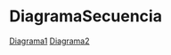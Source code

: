 # DiagramaSecuencia
[Diagrama1](http://www.plantuml.com/plantuml/png/bLDTQiCm37xFANo15Pgy-M4KcZq4DYZT2JpR7GB77eepQA-r8-nYYpEZDYe9ANq85Vhq_SZQTL5Xx5jNA1q3Yhq3wwDD_-1RHKk5Zz1xe_0i6XyjdjJbO0sOG8syheEF69pO_tyLvhhr4U9Pl0mVeynCimbum61w7Jc0obcNU7fcp4AAhJnQvU12fAnZm31P0sQpbOq73GgvCswXe0BD8taqRVWDhADQm1hGQWs_FxwWHgxawZdZI_aANLHKxQwAU1ZtCoQY9cEJKRIw_x9uC_l14QLqITkzD6vdNjxC4ZRLdMtMnbT-1Rw5BavC5OlFf9JlrgMz14yWzbRcDrJUnbYhWUtXRPJZBevvo3YZO4qBz6a9gtXvLYLbnPKlfbL97Vm9i5MOOqlFUSLbLPijGVbjJUzcnM5LERDF6ELd73KjY4XvDVKS4JES4PLiUvk8chhOMM_wrlq1)
[Diagrama2](http://www.plantuml.com/plantuml/png/bLLHRjGm4FtFANm18dQN0lK7AeI2-h5InNA1gUrT6JcPod6GsXlnpH5wCJoAGwQk6sM_DXdFU_FUapDxrGVmOMXT1IgW5uspfWk6tknl2EP_uGw7JeD_43VnpH_XyHPEM2diWaSdcl4NDFfRewt6Ae9iU13NyKU3JiLIEvpoPYgzdFS5EeL9vS7smRJmtVJ1Fltj2D2dywHxHSjp9rKoAjvyUdOWnKPw0yu-mgZL8TwBYhSG90-0SFL6kgW2KgMlyYP2yeG8jPK_Z1hkZPzXa-12oWnCR6KXExaa87FxJkwn3sowwVJhsLp8Wt56AOlTX5WJpKMzoMsk2kVzZFeA0Vi4dG9YxQl3-I0vqvg4Fau9CU3h2LtAI7cqlZqddykOpm6TLJQaMrVIbNr68ouYwJbFXhUUoSUrVCDeXCuMFfUtx4umm9Bj18oJzaz_0cgaocSL1d3Y9_XV9W1Nl4InbQA1ziw2tvk9ILmV3GM1EKb9VRsJCt9sefSiR-eRujM3ikEjME6MSfskneXP44URAu5o61s1jsnFP2kJln5fSJNo0Nn4ibE49BwYndexVbSDUcyKKV2sSYG9kUCNU5qcXAALmlVqkRQ98UCeJ6V_KNmsRUrJvFS9-68ZKP4zSnyvrPn-8hiodHvQzmy0)
